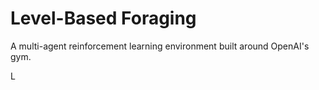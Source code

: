 # Level-Based Foraging

A multi-agent reinforcement learning environment built around OpenAI's gym.


L